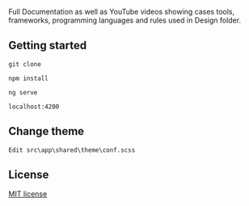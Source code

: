 Full Documentation as well as YouTube videos showing cases tools, frameworks, programming languages and rules used in Design folder.

## Getting started
```
git clone 

npm install

ng serve 

localhost:4200
```
## Change theme
```
Edit src\app\shared\theme\conf.scss
```

## License
[MIT license](LICENSE)
